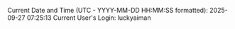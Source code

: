 Current Date and Time (UTC - YYYY-MM-DD HH:MM:SS formatted): 2025-09-27 07:25:13
Current User's Login: luckyaiman
